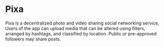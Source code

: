 # Pixa
Pixa is a decentralized photo and video sharing social networking service, Users of the app can upload media that can be altered using filters, arranged by hashtags, and classified by location. Public or pre-approved followers may share posts. 
